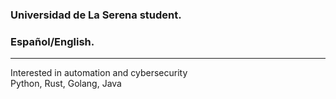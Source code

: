 ### Universidad de La Serena student.
### Español/English.
***************************************
Interested in automation and cybersecurity  
Python, Rust, Golang, Java

<!---
DAlfaroV/DAlfaroV is a ✨ special ✨ repository because its `README.md` (this file) appears on your GitHub profile.
You can click the Preview link to take a look at your changes.
--->

